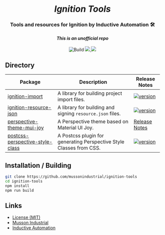 <div align="center">
  <h1>
  <i>Ignition Tools</i>
</h1>
<h3>Tools and resources for Ignition by Inductive Automation 🛠️</h3>
<h4 ><b><i>This is an unofficial repo</i></b></h4>
<p>
  <img alt="Build" src="https://github.com/mussonindustrial/ignition-tools/actions/workflows/build.js.yml/badge.svg"/>
  <a href="https://github.com/mussonindustrial/ignition-tools/blob/main/LICENSE">
    <img src="https://img.shields.io/badge/License-MIT-yellow.svg" />
  </a>
  <a href="https://github.com/prettier/prettier">
    <img src="https://img.shields.io/badge/styled_with-prettier-ff69b4.svg" />
  </a>
</p>
</div>

## Directory

| Package                                                                     | Description                                                         | Release Notes                                                                                                                                   |
| --------------------------------------------------------------------------- | ------------------------------------------------------------------- | ----------------------------------------------------------------------------------------------------------------------------------------------- |
| [ignition-import](packages/ignition-import)                                 | A library for building project import files.                        | [![version](https://img.shields.io/npm/v/ignition-import.svg?label=%20)](packages/ignition-import/CHANGELOG.md)                                 |
| [ignition-resource-json](packages/ignition-resource-json)                   | A library for building and signing `resource.json` files.           | [![version](https://img.shields.io/npm/v/ignition-resource-json.svg?label=%20)](packages/ignition-resource-json/CHANGELOG.md)                   |
| [perspective-theme-mui-joy](packages/perspective-theme-mui-joy)             | A Perspective theme based on Material UI Joy.                       | [Release Notes](packages/perspective-theme-mui-joy/CHANGELOG.md)                                                                                |
| [postcss-perspective-style-class](packages/postcss-perspective-style-class) | A Postcss plugin for generating Perspective Style Classes from CSS. | [![version](https://img.shields.io/npm/v/postcss-perspective-style-class.svg?label=%20)](packages/postcss-perspective-style-class/CHANGELOG.md) |

## Installation / Building

```sh
git clone https://github.com/mussonindustrial/ignition-tools
cd ignition-tools
npm install
npm run build
```

## Links

-   [License (MIT)](LICENSE)
-   [Musson Industrial](https://mussonindustrial.com/)
-   [Inductive Automation](https://inductiveautomation.com/)
